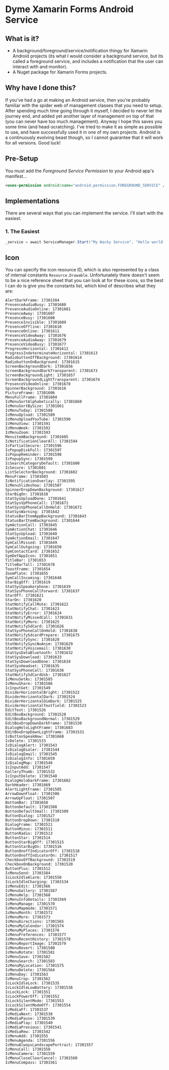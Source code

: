 
# Dyme Xamarin Forms Android Service
## What is it?
- A background/foreground/service/notification thingy for Xamarin Android projects
(its what I would consider a background service, 
but its called a foreground service, and includes a notification that the user can interact with and monitor).
- A Nuget package for Xamarin Forms projects.

## Why have I done this?
If you've had a go at making an Android service,
then you're probably familiar with the spider web of management classes that you need to setup. 
After spending much time going through it myself, I decided to never let the journey end, 
and added yet another layer of management on top of that
(you can never have too much management).
Anyway I hope this saves you some time (and head-scratching).
I've tried to make it as simple as possible to use, and have successfully used it in one of my own projects.
Android is a continuously evolving beast though, so I cannot guarantee that it will work for all versions.
Good luck!

## Pre-Setup
You must add the *Foreground Service Permission* to your Android app's manifest...
```xml
<uses-permission android:name="android.permission.FOREGROUND_SERVICE" />
```

## Implementations
There are several ways that you can implement the service. I'll start with the easiest.

### 1. The Easiest
```C#
_service = await ServiceManager.Start("My Wacky Service", "Hello world!");
```

## Icon
You can specify the icon resource ID, which is also represented by a class of internal constants `Resource.Drawable`.
Unfortunately there doesn't seem to be a nice reference sheet that you can look at for these icons, 
so the best I can do is give you the constants list, which kind of describes what they are:
```
AlertDarkFrame: 17301504
PresenceAudioBusy: 17301680
PresenceAudioOnline: 17301681
PresenceAway: 17301607
PresenceBusy: 17301608
PresenceInvisible: 17301609
PresenceOffline: 17301610
PresenceOnline: 17301611
PresenceVideoAway: 17301676
PresenceAudioAway: 17301679
PresenceVideoBusy: 17301677
ProgressHorizontal: 17301612
ProgressIndeterminateHorizontal: 17301613
RadiobuttonOffBackground: 17301614
RadiobuttonOnBackground: 17301615
ScreenBackgroundDark: 17301656
ScreenBackgroundDarkTransparent: 17301673
ScreenBackgroundLight: 17301657
ScreenBackgroundLightTransparent: 17301674
PresenceVideoOnline: 17301678
SpinnerBackground: 17301616
PictureFrame: 17301606
MenuFullFrame: 17301604
IcMenuSortAlphabetically: 17301660
IcMenuSortBySize: 17301661
IcMenuToday: 17301588
IcMenuUpload: 17301589
IcMenuUploadYouTube: 17301590
IcMenuView: 17301591
IcMenuWeek: 17301592
IcMenuZoom: 17301593
MenuitemBackground: 17301605
IcNotificationClearAll: 17301594
IcPartialSecure: 17301596
IcPopupDiskFull: 17301597
IcPopupReminder: 17301598
IcPopupSync: 17301599
IcSearchCategoryDefault: 17301600
IcSecure: 17301601
ListSelectorBackground: 17301602
MenuFrame: 17301603
IcNotificationOverlay: 17301595
IcMenuSlideshow: 17301587
SpinnerDropDownBackground: 17301617
StarBigOn: 17301618
StatSysUploadDone: 17301641
StatSysVpPhoneCall: 17301671
StatSysVpPhoneCallOnHold: 17301672
StatSysWarning: 17301642
StatusBarItemAppBackground: 17301643
StatusBarItemBackground: 17301644
SymActionCall: 17301645
SymActionChat: 17301646
StatSysUpload: 17301640
SymActionEmail: 17301647
SymCallMissed: 17301649
SymCallOutgoing: 17301650
SymContactCard: 17301652
SymDefAppIcon: 17301651
TitleBar: 17301653
TitleBarTall: 17301670
ToastFrame: 17301654
ZoomPlate: 17301655
SymCallIncoming: 17301648
StarBigOff: 17301619
StatSysSpeakerphone: 17301639
StatSysPhoneCallForward: 17301637
StarOff: 17301621
StarOn: 17301620
StatNotifyCallMute: 17301622
StatNotifyChat: 17301623
StatNotifyError: 17301624
StatNotifyMissedCall: 17301631
StatNotifyMore: 17301625
StatNotifySdCard: 17301626
StatSysPhoneCallOnHold: 17301638
StatNotifySdcardPrepare: 17301675
StatNotifySync: 17301628
StatNotifySyncNoAnim: 17301629
StatNotifyVoicemail: 17301630
StatSysDataBluetooth: 17301632
StatSysDownload: 17301633
StatSysDownloadDone: 17301634
StatSysHeadset: 17301635
StatSysPhoneCall: 17301636
StatNotifySdCardUsb: 17301627
IcMenuSetAs: 17301585
IcMenuShare: 17301586
IcInputGet: 17301549
DividerHorizontalBright: 17301522
DividerHorizontalDark: 17301524
DividerHorizontalDimDark: 17301525
DividerHorizontalTextfield: 17301523
EditText: 17301526
EditBoxBackground: 17301528
EditBoxBackgroundNormal: 17301529
EditBoxDropDownDarkFrame: 17301530
DialogHoloLightFrame: 17301683
EditBoxDropDownLightFrame: 17301531
IcButtonSpeakNow: 17301668
IcDelete: 17301533
IcDialogAlert: 17301543
IcDialogDialer: 17301544
IcDialogEmail: 17301545
IcDialogInfo: 17301659
IcDialogMap: 17301546
IcInputAdd: 17301547
GalleryThumb: 17301532
IcInputDelete: 17301548
DialogHoloDarkFrame: 17301682
DarkHeader: 17301669
AlertLightFrame: 17301505
ArrowDownFloat: 17301506
ArrowUpFloat: 17301507
BottomBar: 17301658
ButtonDefault: 17301508
ButtonDefaultSmall: 17301509
ButtonDialog: 17301527
ButtonDropDown: 17301510
DialogFrame: 17301521
ButtonMinus: 17301511
ButtonRadio: 17301513
ButtonStar: 17301514
ButtonStarBigOff: 17301515
ButtonStarBigOn: 17301516
ButtonOnoffIndicatorOff: 17301518
ButtonOnoffIndicatorOn: 17301517
CheckboxOffBackground: 17301519
CheckboxOnBackground: 17301520
ButtonPlus: 17301512
IcMenuSend: 17301584
IcLockIdleAlarm: 17301550
IcLockIdleCharging: 17301534
IcMenuEdit: 17301566
IcMenuGallery: 17301567
IcMenuHelp: 17301568
IcMenuInfoDetails: 17301569
IcMenuManage: 17301570
IcMenuMapmode: 17301571
IcMenuMonth: 17301572
IcMenuMore: 17301573
IcMenuDirections: 17301565
IcMenuMyCalendar: 17301574
IcMenuMyPlaces: 17301576
IcMenuPreferences: 17301577
IcMenuRecentHistory: 17301578
IcMenuReportImage: 17301579
IcMenuRevert: 17301580
IcMenuRotate: 17301581
IcMenuSave: 17301582
IcMenuSearch: 17301583
IcMenuMyLocation: 17301575
IcMenuDelete: 17301564
IcMenuDay: 17301563
IcMenuCrop: 17301562
IcLockIdleLock: 17301535
IcLockIdleLowBattery: 17301536
IcLockLock: 17301551
IcLockPowerOff: 17301552
IcLockSilentMode: 17301553
IcLockSilentModeOff: 17301554
IcMediaFf: 17301537
IcMediaNext: 17301538
IcMediaPause: 17301539
IcMediaPlay: 17301540
IcMediaPrevious: 17301541
IcMediaRew: 17301542
IcMenuAdd: 17301555
IcMenuAgenda: 17301556
IcMenuAlwaysLandscapePortrait: 17301557
IcMenuCall: 17301558
IcMenuCamera: 17301559
IcMenuCloseClearCancel: 17301560
IcMenuCompass: 17301561
```
